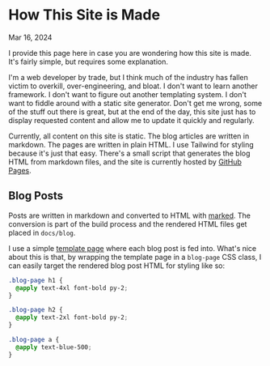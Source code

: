 # How This Site is Made

Mar 16, 2024

I provide this page here in case you are wondering how this site is made. It's
fairly simple, but requires some explanation.

I'm a web developer by trade, but I think much of the industry has fallen victim
to overkill, over-engineering, and bloat. I don't want to learn another
framework. I don't want to figure out another templating system. I don't want to
fiddle around with a static site generator. Don't get me wrong, some of the
stuff out there is great, but at the end of the day, this site just has to
display requested content and allow me to update it quickly and regularly.

Currently, all content on this site is static. The blog articles are written in
markdown. The pages are written in plain HTML. I use Tailwind for styling
because it's just that easy. There's a small script that generates the blog HTML
from markdown files, and the site is currently hosted by [GitHub
Pages](https://pages.github.com/).

## Blog Posts

Posts are written in markdown and converted to HTML with
[marked](https://www.npmjs.com/package/marked). The conversion is part of the
build process and the rendered HTML files get placed in `docs/blog`.

I use a simple [template
page](https://github.com/LukeGeneva/lukegeneva.dev/blob/master/blog-page.template.html)
where each blog post is fed into. What's nice about this is that, by wrapping
the template page in a `blog-page` CSS class, I can easily target the rendered
blog post HTML for styling like so:

```css
.blog-page h1 {
  @apply text-4xl font-bold py-2;
}

.blog-page h2 {
  @apply text-2xl font-bold py-2;
}

.blog-page a {
  @apply text-blue-500;
}
```
